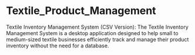 # Textile_Product_Management
Textile Inventory Management System (CSV Version): The Textile Inventory Management System is a desktop application designed to help small to medium-sized textile businesses efficiently track and manage their product inventory without the need for a database.
